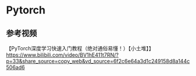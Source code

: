 # Pytorch
## 参考视频
【PyTorch深度学习快速入门教程（绝对通俗易懂！）【小土堆】】 https://www.bilibili.com/video/BV1hE411t7RN/?p=33&share_source=copy_web&vd_source=6f2c6e64a3d1c249158d8a144c506ad6
